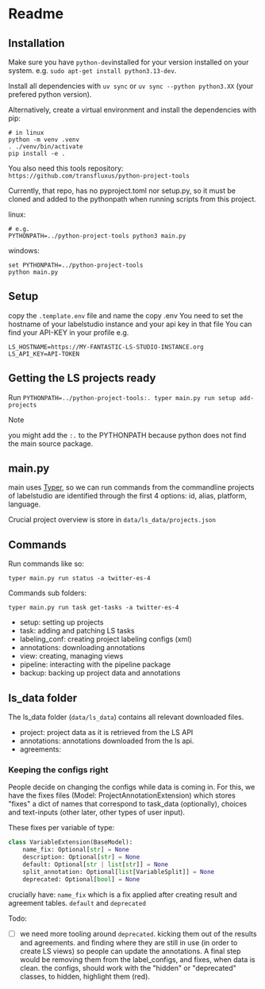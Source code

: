 # Readme

## Installation

Make sure you have `python-dev`installed for your version installed on your system. 
e.g. `sudo apt-get install python3.13-dev`.

Install all dependencies with `uv sync` or `uv sync --python python3.XX` (your prefered python version).

Alternatively, create a virtual environment and install the dependencies with pip:
```shell
# in linux
python -m venv .venv
. ./venv/bin/activate
pip install -e .
```

You also need this tools repository:
`https://github.com/transfluxus/python-project-tools`

Currently, that repo, has no pyproject.toml nor setup.py, so it must be cloned and added to the
pythonpath when running scripts from this project.

linux:
```
# e.g. 
PYTHONPATH=../python-project-tools python3 main.py
```

windows:
```
set PYTHONPATH=../python-project-tools
python main.py
```
## Setup

copy the `.template.env` file and name the copy .env
You need to set the hostname of your labelstudio instance and your api key in that file
You can find your API-KEY in your profile 
e.g.

```shell
LS_HOSTNAME=https://MY-FANTASTIC-LS-STUDIO-INSTANCE.org
LS_API_KEY=API-TOKEN
```

## Getting the LS projects ready

Run 
`PYTHONPATH=../python-project-tools:. typer main.py run setup add-projects`

> [!NOTE] 
> you might add the `:.` to the PYTHONPATH because python does not find the main source package.


## main.py

main uses [Typer](https://typer.tiangolo.com/), so we can run commands from the commandline
projects of labelstudio are identified through the first 4 options: id, alias, platform, language.

Crucial project overview is store in `data/ls_data/projects.json` 

## Commands

Run commands like so:

`typer main.py run status -a twitter-es-4`

Commands sub folders:

`typer main.py run task get-tasks -a twitter-es-4`

- setup: setting up projects
- task: adding and patching LS tasks
- labeling_conf: creating project labeling configs (xml)
- annotations:  downloading annotations
- view: creating, managing views
- pipeline: interacting with the pipeline package
- backup: backing up project data and annotations
    

## ls_data folder
The ls_data folder (`data/ls_data`) contains all relevant downloaded files.
- project: project data as it is retrieved from the LS API
- annotations: annotations downloaded from the ls api.
- agreements:
### Keeping the configs right

People decide on changing the configs while data is coming in.
For this, we have the fixes files (Model: ProjectAnnotationExtension)
which stores "fixes" a dict of names that correspond to task_data (optionally),
choices and text-inputs (other later, other types of user input).

These fixes per variable of type:

```python
class VariableExtension(BaseModel):
    name_fix: Optional[str] = None
    description: Optional[str] = None
    default: Optional[str | list[str]] = None
    split_annotation: Optional[list[VariableSplit]] = None
    deprecated: Optional[bool] = None
```

crucially have: `name_fix` which is a fix applied after creating result and agreement tables.
`default` and `deprecated`

Todo:
- [ ] we need more tooling around `deprecated`. kicking them out of the results and agreements. 
    and finding where they are still in use (in order to create LS views) so people can update the annotations.
    A final step  would be removing them from the label_configs, and fixes, when data is clean.
   the configs, should work with the "hidden" or "deprecated" classes, to hidden, highlight them (red).